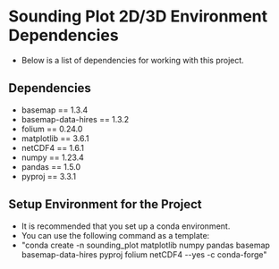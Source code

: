 # Sounding Plot 2D/3D Environment Dependencies
- Below is a list of dependencies for working with this project.

## Dependencies
- basemap == 1.3.4
- basemap-data-hires == 1.3.2
- folium == 0.24.0
- matplotlib == 3.6.1
- netCDF4 == 1.6.1
- numpy == 1.23.4
- pandas == 1.5.0
- pyproj == 3.3.1

## Setup Environment for the Project
- It is recommended that you set up a conda environment.
- You can use the following command as a template:
- "conda create -n sounding_plot matplotlib numpy pandas basemap basemap-data-hires pyproj folium netCDF4 --yes -c conda-forge"